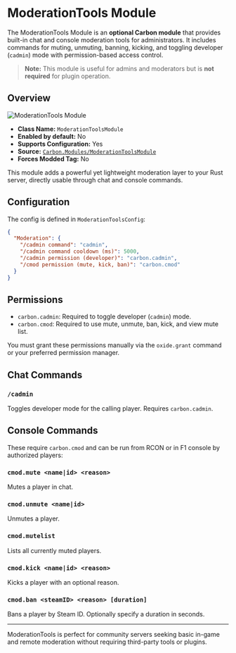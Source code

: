 # ModerationTools Module

The ModerationTools Module is an **optional Carbon module** that provides built-in chat and console moderation tools for
administrators. It includes commands for muting, unmuting, banning, kicking, and toggling developer (`cadmin`) mode with
permission-based access control.

> **Note:** This module is useful for admins and moderators but is **not required** for plugin operation.

## Overview

![ModerationTools Module](/misc/moderationtools_a.webp)

- **Class Name:** `ModerationToolsModule`
- **Enabled by default:** No
- **Supports Configuration:** Yes
- **Source:** [`Carbon.Modules/ModerationToolsModule`](https://github.com/CarbonCommunity/Carbon.Modules/tree/develop/src/ModerationToolsModule)
- **Forces Modded Tag:** No

This module adds a powerful yet lightweight moderation layer to your Rust server, directly usable through chat and
console commands.

## Configuration

The config is defined in `ModerationToolsConfig`:

```json
{
  "Moderation": {
    "/cadmin command": "cadmin",
    "/cadmin command cooldown (ms)": 5000,
    "/cadmin permission (developer)": "carbon.cadmin",
    "/cmod permission (mute, kick, ban)": "carbon.cmod"
  }
}
```

## Permissions

- `carbon.cadmin`: Required to toggle developer (`cadmin`) mode.
- `carbon.cmod`: Required to use mute, unmute, ban, kick, and view mute list.

You must grant these permissions manually via the `oxide.grant` command or your preferred permission manager.

## Chat Commands

### `/cadmin`

Toggles developer mode for the calling player. Requires `carbon.cadmin`.

## Console Commands

These require `carbon.cmod` and can be run from RCON or in F1 console by authorized players:

### `cmod.mute <name|id> <reason>`

Mutes a player in chat.

### `cmod.unmute <name|id>`

Unmutes a player.

### `cmod.mutelist`

Lists all currently muted players.

### `cmod.kick <name|id> <reason>`

Kicks a player with an optional reason.

### `cmod.ban <steamID> <reason> [duration]`

Bans a player by Steam ID. Optionally specify a duration in seconds.

---

ModerationTools is perfect for community servers seeking basic in-game and remote moderation without requiring
third-party tools or plugins.

